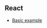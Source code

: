 ## React

- [Basic example](https://github.com/xtuc/async-reactor-examples/tree/master/React-basic)
